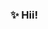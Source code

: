 ###  ✨ Hii!

<!--

- 🙋🏻‍♀️ It's Ezgi 
- 💜 I'm a 2nd year Computer Engineering Student.
- 💜 
- 💜
- 💜
- 💜
 
 💅🏻 I’m currently working on Java 
 🍓 I’m currently learning Android Mobile Application Development

 📩 karahanezgi64@gmail.com
 💎 [link]: https://www.linkedin.com/in/ezgikrhnn/

 

